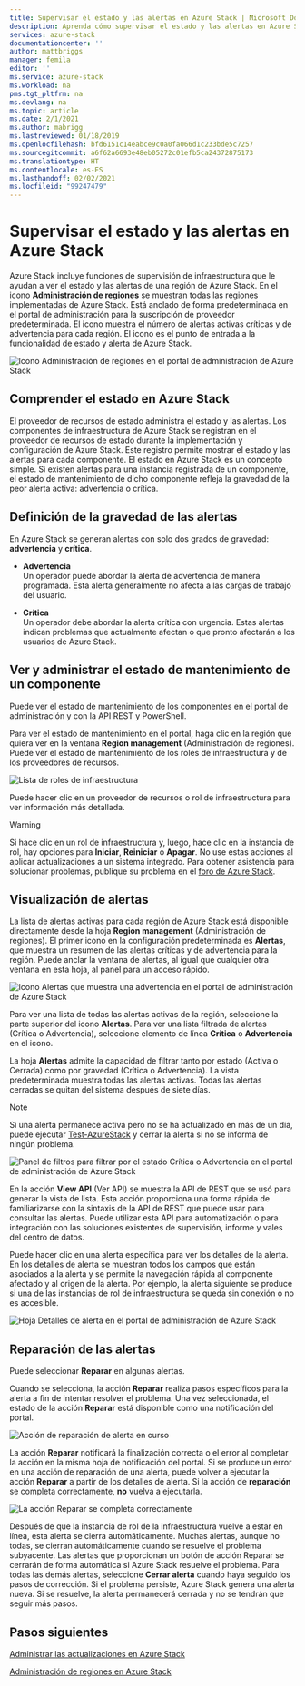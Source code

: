 ```yaml
---
title: Supervisar el estado y las alertas en Azure Stack | Microsoft Docs
description: Aprenda cómo supervisar el estado y las alertas en Azure Stack.
services: azure-stack
documentationcenter: ''
author: mattbriggs
manager: femila
editor: ''
ms.service: azure-stack
ms.workload: na
pms.tgt_pltfrm: na
ms.devlang: na
ms.topic: article
ms.date: 2/1/2021
ms.author: mabrigg
ms.lastreviewed: 01/18/2019
ms.openlocfilehash: bfd6151c14eabce9c0a0fa066d1c233bde5c7257
ms.sourcegitcommit: a6f62a6693e48eb05272c01efb5ca24372875173
ms.translationtype: HT
ms.contentlocale: es-ES
ms.lasthandoff: 02/02/2021
ms.locfileid: "99247479"
---
```

# <a name="monitor-health-and-alerts-in-azure-stack"></a>Supervisar el estado y las alertas en Azure Stack

Azure Stack incluye funciones de supervisión de infraestructura que le ayudan a ver el estado y las alertas de una región de Azure Stack. En el icono **Administración de regiones** se muestran todas las regiones implementadas de Azure Stack. Está anclado de forma predeterminada en el portal de administración para la suscripción de proveedor predeterminada. El icono muestra el número de alertas activas críticas y de advertencia para cada región. El icono es el punto de entrada a la funcionalidad de estado y alerta de Azure Stack.

![Icono Administración de regiones en el portal de administración de Azure Stack](media/azure-stack-monitor-health/image1.png)

## <a name="understand-health-in-azure-stack"></a>Comprender el estado en Azure Stack

El proveedor de recursos de estado administra el estado y las alertas. Los componentes de infraestructura de Azure Stack se registran en el proveedor de recursos de estado durante la implementación y configuración de Azure Stack. Este registro permite mostrar el estado y las alertas para cada componente. El estado en Azure Stack es un concepto simple. Si existen alertas para una instancia registrada de un componente, el estado de mantenimiento de dicho componente refleja la gravedad de la peor alerta activa: advertencia o crítica.

## <a name="alert-severity-definition"></a>Definición de la gravedad de las alertas

En Azure Stack se generan alertas con solo dos grados de gravedad: **advertencia** y **crítica**.

- **Advertencia**  
  Un operador puede abordar la alerta de advertencia de manera programada. Esta alerta generalmente no afecta a las cargas de trabajo del usuario.

- **Crítica**  
  Un operador debe abordar la alerta crítica con urgencia. Estas alertas indican problemas que actualmente afectan o que pronto afectarán a los usuarios de Azure Stack.


## <a name="view-and-manage-component-health-state"></a>Ver y administrar el estado de mantenimiento de un componente

Puede ver el estado de mantenimiento de los componentes en el portal de administración y con la API REST y PowerShell.

Para ver el estado de mantenimiento en el portal, haga clic en la región que quiera ver en la ventana **Region management** (Administración de regiones). Puede ver el estado de mantenimiento de los roles de infraestructura y de los proveedores de recursos.

![Lista de roles de infraestructura](media/azure-stack-monitor-health/image2.png)

Puede hacer clic en un proveedor de recursos o rol de infraestructura para ver información más detallada.

> [!WARNING]  
> Si hace clic en un rol de infraestructura y, luego, hace clic en la instancia de rol, hay opciones para **Iniciar**, **Reiniciar** o **Apagar**. No use estas acciones al aplicar actualizaciones a un sistema integrado. <!-- TZLASDKFIXAlso, do **not** use these options in an Azure Stack Development Kit (ASDK) environment. These options are only designed for an integrated systems environment, where there's more than one role instance per infrastructure role. Restarting a role instance (especially AzS-Xrp01) in the ASDK causes system instability.--> Para obtener asistencia para solucionar problemas, publique su problema en el [foro de Azure Stack](https://aka.ms/azurestackforum).
>

## <a name="view-alerts"></a>Visualización de alertas

La lista de alertas activas para cada región de Azure Stack está disponible directamente desde la hoja **Region management** (Administración de regiones). El primer icono en la configuración predeterminada es **Alertas**, que muestra un resumen de las alertas críticas y de advertencia para la región. Puede anclar la ventana de alertas, al igual que cualquier otra ventana en esta hoja, al panel para un acceso rápido.

![Icono Alertas que muestra una advertencia en el portal de administración de Azure Stack](media/azure-stack-monitor-health/image3.png)

 Para ver una lista de todas las alertas activas de la región, seleccione la parte superior del icono **Alertas**. Para ver una lista filtrada de alertas (Crítica o Advertencia), seleccione elemento de línea **Crítica** o **Advertencia** en el icono.

La hoja **Alertas** admite la capacidad de filtrar tanto por estado (Activa o Cerrada) como por gravedad (Crítica o Advertencia). La vista predeterminada muestra todas las alertas activas. Todas las alertas cerradas se quitan del sistema después de siete días.

>[!Note]
>Si una alerta permanece activa pero no se ha actualizado en más de un día, puede ejecutar [Test-AzureStack](../../operator/azure-stack-diagnostic-test.md) y cerrar la alerta si no se informa de ningún problema.

![Panel de filtros para filtrar por el estado Crítica o Advertencia en el portal de administración de Azure Stack](media/azure-stack-monitor-health/alert-view.png)

En la acción **View API** (Ver API) se muestra la API de REST que se usó para generar la vista de lista. Esta acción proporciona una forma rápida de familiarizarse con la sintaxis de la API de REST que puede usar para consultar las alertas. Puede utilizar esta API para automatización o para integración con las soluciones existentes de supervisión, informe y vales del centro de datos.

Puede hacer clic en una alerta específica para ver los detalles de la alerta. En los detalles de alerta se muestran todos los campos que están asociados a la alerta y se permite la navegación rápida al componente afectado y al origen de la alerta. Por ejemplo, la alerta siguiente se produce si una de las instancias de rol de infraestructura se queda sin conexión o no es accesible. 

![Hoja Detalles de alerta en el portal de administración de Azure Stack](media/azure-stack-monitor-health/alert-detail.png)

## <a name="repair-alerts"></a>Reparación de las alertas

Puede seleccionar **Reparar** en algunas alertas.

Cuando se selecciona, la acción **Reparar** realiza pasos específicos para la alerta a fin de intentar resolver el problema. Una vez seleccionada, el estado de la acción **Reparar** está disponible como una notificación del portal.

![Acción de reparación de alerta en curso](media/azure-stack-monitor-health/repair-in-progress.png)

La acción **Reparar** notificará la finalización correcta o el error al completar la acción en la misma hoja de notificación del portal.  Si se produce un error en una acción de reparación de una alerta, puede volver a ejecutar la acción **Reparar** a partir de los detalles de alerta. Si la acción de **reparación** se completa correctamente, **no** vuelva a ejecutarla.

![La acción Reparar se completa correctamente](media/azure-stack-monitor-health/repair-completed.png)

Después de que la instancia de rol de la infraestructura vuelve a estar en línea, esta alerta se cierra automáticamente. Muchas alertas, aunque no todas, se cierran automáticamente cuando se resuelve el problema subyacente. Las alertas que proporcionan un botón de acción Reparar se cerrarán de forma automática si Azure Stack resuelve el problema. Para todas las demás alertas, seleccione **Cerrar alerta** cuando haya seguido los pasos de corrección. Si el problema persiste, Azure Stack genera una alerta nueva. Si se resuelve, la alerta permanecerá cerrada y no se tendrán que seguir más pasos.

## <a name="next-steps"></a>Pasos siguientes

[Administrar las actualizaciones en Azure Stack](../../operator/azure-stack-updates.md)

[Administración de regiones en Azure Stack](../../operator/azure-stack-region-management.md)
